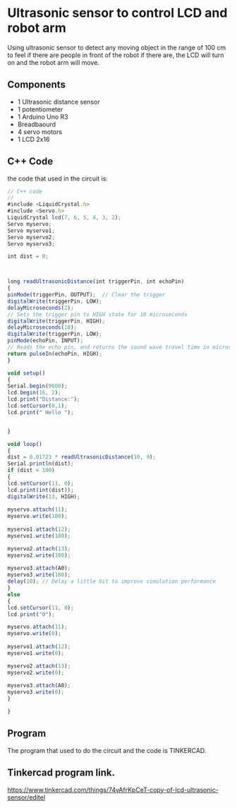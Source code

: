 # Ultrasonic sensor to control LCD and robot arm
Using ultrasonic sensor to detect any moving object in the range of 100 cm to feel if there are people in front of the robot if there are, the LCD will turn on and the robot arm will move.

 ## Components
 - 1 Ultrasonic distance sensor
 - 1 potentiometer
 - 1 Arduino Uno R3
 - Breadbaourd
 - 4 servo motors
 - 1 LCD 2x16
 
 ## C++ Code 
  the code that used in the circuit is:
  ```javascript
// C++ code
//
#include <LiquidCrystal.h>
#include <Servo.h>
LiquidCrystal lcd(7, 6, 5, 4, 3, 2);
Servo myservo;
Servo myservo1;
Servo myservo2;
Servo myservo3;

int dist = 0;



long readUltrasonicDistance(int triggerPin, int echoPin)
{
  pinMode(triggerPin, OUTPUT);  // Clear the trigger
  digitalWrite(triggerPin, LOW);
  delayMicroseconds(2);
  // Sets the trigger pin to HIGH state for 10 microseconds
  digitalWrite(triggerPin, HIGH);
  delayMicroseconds(10);
  digitalWrite(triggerPin, LOW);
  pinMode(echoPin, INPUT);
  // Reads the echo pin, and returns the sound wave travel time in microseconds
  return pulseIn(echoPin, HIGH);
}

void setup()
{
  Serial.begin(9600);
  lcd.begin(16, 2);
  lcd.print("Distance:");
  lcd.setCursor(0,1);
  lcd.print(" Hello ");
  

}

void loop()
{
  dist = 0.01723 * readUltrasonicDistance(10, 9);
  Serial.println(dist);
  if (dist < 100)
 {
  lcd.setCursor(11, 0);
  lcd.print(int(dist));
  digitalWrite(13, HIGH);
    
  myservo.attach(11);
  myservo.write(180);
    
  myservo1.attach(12);
  myservo1.write(180); 
  
  myservo2.attach(13);
  myservo2.write(180);
    
  myservo3.attach(A0);
  myservo3.write(180);
  delay(10); // Delay a little bit to improve simulation performance
}
  else
  {
  lcd.setCursor(11, 0);
  lcd.print("0");

  myservo.attach(11);
  myservo.write(0);
    
  myservo1.attach(12);
  myservo1.write(0); 
  
  myservo2.attach(13);
  myservo2.write(0);
    
  myservo3.attach(A0);
  myservo3.write(0);
  }

}

```
## Program
The program that used to do the circuit and the code is TINKERCAD.

## Tinkercad program link.
https://www.tinkercad.com/things/74vAfrKpCeT-copy-of-lcd-ultrasonic-sensor/editel
